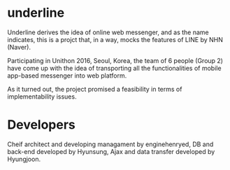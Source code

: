 # underline

Underline derives the idea of online web messenger, and as the name indicates, this is a
projct that, in a way, mocks the features of LINE by NHN (Naver).

Participating in Unithon 2016, Seoul, Korea, the team of 6 people (Group 2) have come up with
the idea of transporting all the functionalities of mobile app-based messenger into web platform.

As it turned out, the project promised a feasibility in terms of implementability issues.

# Developers
Cheif architect and developing managament by enginehenryed,
DB and back-end developed by Hyunsung,
Ajax and data transfer developed by Hyungjoon.
